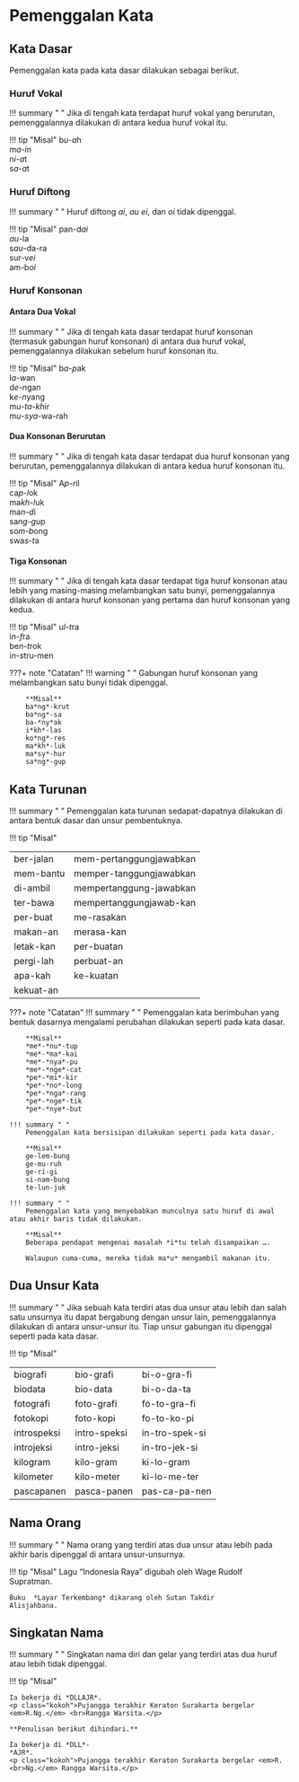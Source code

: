 # Pemenggalan Kata

## Kata Dasar

Pemenggalan kata pada kata dasar dilakukan sebagai berikut.

### Huruf Vokal

!!! summary " "
    Jika di tengah kata terdapat huruf vokal yang berurutan, pemenggalannya dilakukan di antara kedua huruf vokal itu.

!!! tip "Misal"
    b*u*-*a*h  
    m*a*-*i*n  
    n*i*-*a*t  
    s*a*-*a*t

### Huruf Diftong

!!! summary " "
    Huruf diftong *ai*, *au* *ei*, dan *oi* tidak dipenggal.

!!! tip "Misal"
    pan-d*ai*  
    *au*-la  
    s*au*-da-ra  
    sur-v*ei*  
    am-b*oi*

### Huruf Konsonan

#### Antara Dua Vokal

!!! summary " "
    Jika di tengah kata dasar terdapat huruf konsonan (termasuk gabungan huruf konsonan) di antara dua huruf vokal, pemenggalannya dilakukan sebelum huruf konsonan itu.

!!! tip "Misal"
    b*a*-*p*ak  
    l*a*-*w*an  
    d*e*-*n*gan  
    k*e*-*n*yang  
    m*u*-*ta*-*kh*ir  
    m*u*-*sya*-wa-*r*ah

#### Dua Konsonan Berurutan

!!! summary " "
    Jika di tengah kata dasar terdapat dua huruf konsonan yang berurutan, pemenggalannya dilakukan di antara kedua huruf konsonan itu.

!!! tip "Misal"
    A*p*-*r*il  
    ca*p*-*l*ok  
    ma*kh*-*l*uk  
    ma*n*-*d*i  
    sa*ng*-*g*up  
    so*m*-*b*ong  
    swa*s*-*t*a

#### Tiga Konsonan

!!! summary " "
    Jika di tengah kata dasar terdapat tiga huruf konsonan atau lebih yang masing-masing melambangkan satu bunyi, pemenggalannya dilakukan di antara huruf konsonan yang pertama dan huruf konsonan yang kedua.

!!! tip "Misal"
    u*l*-*t*ra  
    i*n*-*f*ra  
    be*n*-*t*rok  
    i*n*-*s*tru-men

???+ note "Catatan"
    !!! warning " "
        Gabungan huruf konsonan yang melambangkan satu bunyi tidak dipenggal.

        **Misal**  
        ba*ng*-krut  
        ba*ng*-sa  
        ba-*ny*ak  
        i*kh*-las  
        ko*ng*-res  
        ma*kh*-luk  
        ma*sy*-hur  
        sa*ng*-gup

## Kata Turunan

!!! summary " "
    Pemenggalan kata turunan sedapat-dapatnya dilakukan di antara bentuk dasar dan unsur pembentuknya.

!!! tip "Misal"
    <table>
      <tr>
        <td>ber-jalan</td>
        <td>mem-pertanggungjawabkan</td>
      </tr>
      <tr>
        <td>mem-bantu</td>
        <td>memper-tanggungjawabkan</td>
      </tr>
      <tr>
        <td>di-ambil</td>
        <td>mempertanggung-jawabkan</td>
      </tr>
      <tr>
        <td>ter-bawa</td>
        <td>mempertanggungjawab-kan</td>
      </tr>
      <tr>
        <td>per-buat</td>
        <td>me-rasakan</td>
      </tr>
      <tr>
        <td>makan-an</td>
        <td>merasa-kan</td>
      </tr>
      <tr>
        <td>letak-kan</td>
        <td>per-buatan</td>
      </tr>
      <tr>
        <td>pergi-lah</td>
        <td>perbuat-an</td>
      </tr>
      <tr>
        <td>apa-kah</td>
        <td>ke-kuatan</td>
      </tr>
      <tr>
        <td rowspan="2">kekuat-an</td>
      </tr>
    </table>

???+ note "Catatan"
    !!! summary " "
        Pemenggalan kata berimbuhan yang bentuk dasarnya mengalami perubahan dilakukan seperti pada kata dasar.

        **Misal**  
        *me*-*nu*-tup  
        *me*-*ma*-kai  
        *me*-*nya*-pu  
        *me*-*nge*-cat  
        *pe*-*mi*-kir  
        *pe*-*no*-long  
        *pe*-*nga*-rang  
        *pe*-*nge*-tik  
        *pe*-*nye*-but

    !!! summary " "
        Pemenggalan kata bersisipan dilakukan seperti pada kata dasar.

        **Misal**  
        ge-lem-bung  
        ge-mu-ruh  
        ge-ri-gi  
        si-nam-bung  
        te-lun-juk

    !!! summary " "
        Pemenggalan kata yang menyebabkan munculnya satu huruf di awal atau akhir baris tidak dilakukan.

        **Misal**  
        Beberapa pendapat mengenai masalah *i*tu telah disampaikan ….

        Walaupun cuma-cuma, mereka tidak ma*u* mengambil makanan itu.

## Dua Unsur Kata

!!! summary " "
    Jika sebuah kata terdiri atas dua unsur atau lebih dan salah satu unsurnya itu dapat bergabung dengan unsur lain, pemenggalannya dilakukan di antara unsur-unsur itu. Tiap unsur gabungan itu dipenggal seperti pada kata dasar.

!!! tip "Misal"
    <table>
      <tr>
        <td>biografi</td>
        <td>bio-grafi</td>
        <td>bi-o-gra-fi</td>
      </tr>
      <tr>
        <td>biodata</td>
        <td>bio-data</td>
        <td>bi-o-da-ta</td>
      </tr>
      <tr>
        <td>fotografi</td>
        <td>foto-grafi</td>
        <td>fo-to-gra-fi</td>
      </tr>
      <tr>
        <td>fotokopi</td>
        <td>foto-kopi</td>
        <td>fo-to-ko-pi</td>
      </tr>
      <tr>
        <td>introspeksi</td>
        <td>intro-speksi</td>
        <td>in-tro-spek-si</td>
      </tr>
      <tr>
        <td>introjeksi</td>
        <td>intro-jeksi</td>
        <td>in-tro-jek-si</td>
      </tr>
      <tr>
        <td>kilogram</td>
        <td>kilo-gram</td>
        <td>ki-lo-gram</td>
      </tr>
      <tr>
        <td>kilometer</td>
        <td>kilo-meter</td>
        <td>ki-lo-me-ter</td>
      </tr>
      <tr>
        <td>pascapanen</td>
        <td>pasca-panen</td>
        <td>pas-ca-pa-nen</td>
      </tr>
    </table>
## Nama Orang

!!! summary " "
    Nama orang yang terdiri atas dua unsur atau lebih pada akhir baris dipenggal di antara unsur-unsurnya.

!!! tip "Misal"
    Lagu “Indonesia Raya” digubah oleh Wage Rudolf  
    Supratman.

    Buku  *Layar Terkembang* dikarang oleh Sutan Takdir  
    Alisjahbana.

## Singkatan Nama

!!! summary " "
    Singkatan nama diri dan gelar yang terdiri atas dua huruf atau lebih tidak dipenggal.

!!! tip "Misal"
    
    Ia bekerja di *DLLAJR*.
    <p class="kokoh">Pujangga terakhir Keraton Surakarta bergelar <em>R.Ng.</em> <br>Rangga Warsita.</p>

    **Penulisan berikut dihindari.**

    Ia bekerja di *DLL*-  
    *AJR*.
    <p class="kokoh">Pujangga terakhir Keraton Surakarta bergelar <em>R.<br>Ng.</em> Rangga Warsita.</p>


